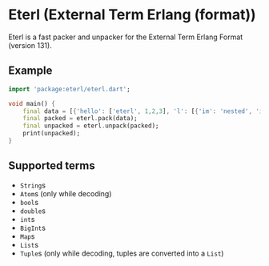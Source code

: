 # Eterl (External Term Erlang (format))

Eterl is a fast packer and unpacker for the External Term Erlang Format (version 131).

## Example
```dart
import 'package:eterl/eterl.dart';

void main() {
    final data = [{'hello': ['eterl', 1,2,3], 'l': [{'im': 'nested', 'i': {'also': 'supports unicode 💀🗿🥀 èè¨àà¨ü!ääüäöä£üüöäüéèéè>>>><<<<>>~~~'}}]}];
    final packed = eterl.pack(data);
    final unpacked = eterl.unpack(packed);
    print(unpacked);
}
```

## Supported terms

- `String`s
- `Atom`s (only while decoding)
- `bool`s
- `double`s
- `int`s
- `BigInt`s
- `Map`s
- `List`s
- `Tuple`s (only while decoding, tuples are converted into a `List`)
